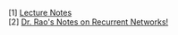 [1] <a href="https://d396qusza40orc.cloudfront.net/compneuro/supplementary/week6.pdf">Lecture Notes</a><br>
[2] <a href="https://d396qusza40orc.cloudfront.net/compneuro/supplementary/Suppl%20Mat%20Recurrent%20Networks_new.pdf">Dr. Rao's Notes on Recurrent Networks!</a>
